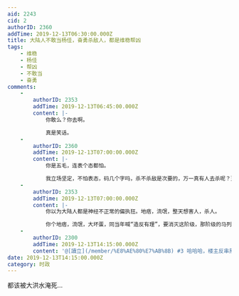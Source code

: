 ```yaml
---
aid: 2243
cid: 2
authorID: 2360
addTime: 2019-12-13T06:30:00.000Z
title: 大陆人不敢当杨佳，奋勇杀敌人，都是维稳帮凶
tags:
    - 维稳
    - 杨佳
    - 帮凶
    - 不敢当
    - 奋勇
comments:
    -
        authorID: 2353
        addTime: 2019-12-13T06:45:00.000Z
        content: |-
            你敢么？你去啊。

            真是笑话。
    -
        authorID: 2360
        addTime: 2019-12-13T07:00:00.000Z
        content: |-
            你是五毛，连表个态都怕。

            我立场坚定，不怕表态，码几个字吗，杀不杀敌是次要的，万一真有人去杀呢？更应鼓励。
    -
        authorID: 2353
        addTime: 2019-12-13T07:00:00.000Z
        content: |-
            你以为大陆人都是神经不正常的偏执狂。地痞，流氓，整天想害人，杀人。

            你个地痞，流氓，大坏蛋，同当年喊“造反有理”，要消灭这阶级，那阶级的马列毛们一样坏。
    -
        authorID: 2300
        addTime: 2019-12-13T14:15:00.000Z
        content: '@[讀立](/member/%E8%AE%80%E7%AB%8B) #3 哈哈哈，楼主反串黑居然还有人上钩了。'
date: 2019-12-13T14:15:00.000Z
category: 时政
---
```


都该被大洪水淹死…
